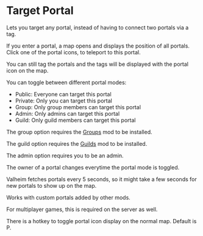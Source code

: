 # Target Portal

Lets you target any portal, instead of having to connect two portals via a tag.

If you enter a portal, a map opens and displays the position of all portals. Click one of the portal icons, to teleport to this portal.

You can still tag the portals and the tags will be displayed with the portal icon on the map.

You can toggle between different portal modes:
- Public: Everyone can target this portal
- Private: Only you can target this portal
- Group: Only group members can target this portal
- Admin: Only admins can target this portal
- Guild: Only guild members can target this portal

The group option requires the [Groups](https://valheim.thunderstore.io/package/Smoothbrain/Groups) mod to be installed.

The guild option requires the [Guilds](https://valheim.thunderstore.io/package/Smoothbrain/Guilds) mod to be installed.

The admin option requires you to be an admin.

The owner of a portal changes everytime the portal mode is toggled.

Valheim fetches portals every 5 seconds, so it might take a few seconds for new portals to show up on the map.

Works with custom portals added by other mods.

For multiplayer games, this is required on the server as well.

There is a hotkey to toggle portal icon display on the normal map. Default is P.
